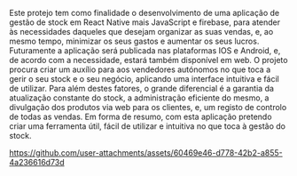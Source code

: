 Este protejo tem como finalidade o desenvolvimento de uma aplicação de gestão de 
stock em React Native mais JavaScript e firebase, para atender às necessidades daqueles 
que desejam organizar as suas vendas, e, ao mesmo tempo, minimizar os seus gastos e 
aumentar os seus lucros. Futuramente a aplicação será publicada nas plataformas IOS e 
Android, e, de acordo com a necessidade, estará também disponível em web. 
O projeto procura criar um auxílio para aos vendedores autónomos no que toca a 
gerir o seu stock e o seu negócio, aplicando uma interface intuitiva e fácil de utilizar. Para 
além destes fatores, o grande diferencial é a garantia da atualização constante do stock, a 
administração eficiente do mesmo, a divulgação dos produtos via web para os clientes, e, 
um registo de controlo de todas as vendas. Em forma de resumo, com esta aplicação 
pretendo criar uma ferramenta útil, fácil de utilizar e intuitiva no que toca à gestão do 
stock. 



https://github.com/user-attachments/assets/60469e46-d778-42b2-a855-4a236616d73d


